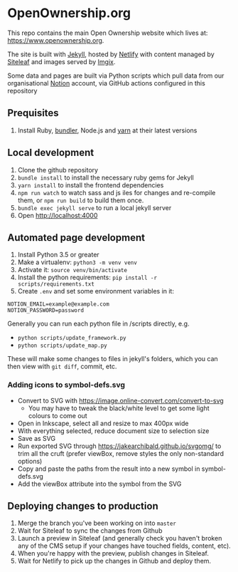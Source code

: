 # OpenOwnership.org

This repo contains the main Open Ownership website which lives at:
https://www.openownership.org.

The site is built with [Jekyll](https://jekyllrb.com/), hosted by
[Netlify](https://www.netlify.com/) with content managed by
[Siteleaf](https://www.siteleaf.com/) and images served by
[Imgix](https://www.imgix.com/).

Some data and pages are built via Python scripts which pull data from our
organisational [Notion](https://notion.so) account, via GitHub actions configured
in this repository

## Prequisites
1. Install Ruby, [bundler](https://bundler.io/), Node.js and [yarn](https://yarnpkg.com/) at their latest versions

## Local development
1. Clone the github repository
2. `bundle install` to install the necessary ruby gems for Jekyll
3. `yarn install` to install the frontend dependencies
4. `npm run watch` to watch sass and js iles for changes and re-compile them,
   or `npm run build` to build them once.
5. `bundle exec jekyll serve` to run a local jekyll server
6. Open [http://localhost:4000](http://localhost:4000)

## Automated page development
1. Install Python 3.5 or greater
2. Make a virtualenv: `python3 -m venv venv`
3. Activate it: `source venv/bin/activate`
4. Install the python requirements: `pip install -r scripts/requirements.txt`
5. Create `.env` and set some environment variables in it:

```shell
NOTION_EMAIL=example@example.com
NOTION_PASSWORD=password
```

Generally you can run each python file in /scripts directly, e.g.
- `python scripts/update_framework.py`
- `python scripts/update_map.py`

These will make some changes to files in jekyll's folders, which you can then
view with `git diff`, commit, etc.

### Adding icons to symbol-defs.svg

- Convert to SVG with https://image.online-convert.com/convert-to-svg
  - You may have to tweak the black/white level to get some light colours to
    come out
- Open in Inkscape, select all and resize to max 400px wide
- With everything selected, reduce document size to selection size
- Save as SVG
- Run exported SVG through https://jakearchibald.github.io/svgomg/ to trim all
  the cruft (prefer viewBox, remove styles the only non-standard options)
- Copy and paste the paths from the result into a new symbol in symbol-defs.svg
- Add the viewBox attribute into the symbol from the SVG

## Deploying changes to production

1. Merge the branch you've been working on into `master`
2. Wait for Siteleaf to sync the changes from Github
3. Launch a preview in Siteleaf (and generally check you haven't broken any of
   the CMS setup if your changes have touched fields, content, etc).
4. When you're happy with the preview, publish changes in Siteleaf.
5. Wait for Netlify to pick up the changes in Github and deploy them.
